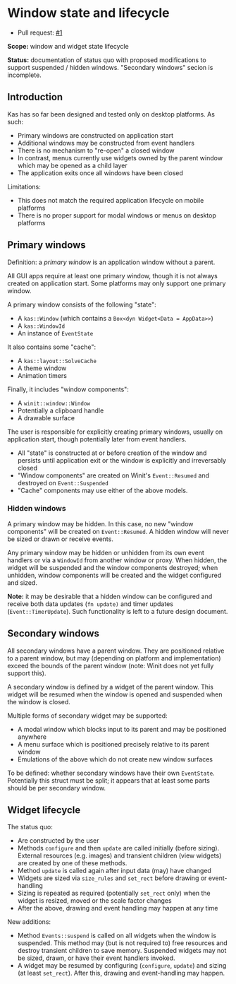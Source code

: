 Window state and lifecycle
==========================

-   Pull request: [#1](https://github.com/kas-gui/design/pull/1)

**Scope:** window and widget state lifecycle

**Status:** documentation of status quo with proposed modifications to support
suspended / hidden windows. "Secondary windows" secion is incomplete.


Introduction
------------

Kas has so far been designed and tested only on desktop platforms. As such:

-   Primary windows are constructed on application start
-   Additional windows may be constructed from event handlers
-   There is no mechanism to "re-open" a closed window
-   In contrast, menus currently use widgets owned by the parent window which
    may be opened as a child layer
-   The application exits once all windows have been closed

Limitations:

-   This does not match the required application lifecycle on mobile platforms
-   There is no proper support for modal windows or menus on desktop platforms


Primary windows
---------------

Definition: a *primary window* is an application window without a parent.

All GUI apps require at least one primary window, though it is not always
created on application start. Some platforms may only support one primary
window.

A primary window consists of the following "state":

-   A `kas::Window` (which contains a `Box<dyn Widget<Data = AppData>>`)
-   A `kas::WindowId`
-   An instance of `EventState`

It also contains some "cache":

-   A `kas::layout::SolveCache`
-   A theme window
-   Animation timers

Finally, it includes "window components":

-   A `winit::window::Window`
-   Potentially a clipboard handle
-   A drawable surface

The user is responsible for explicitly creating primary windows, usually on
application start, though potentially later from event handlers.

-   All "state" is constructed at or before creation of the window and persists
    until application exit or the window is explicitly and irreversably closed
-   "Window components" are created on Winit's `Event::Resumed` and destroyed on
    `Event::Suspended`
-   "Cache" components may use either of the above models.


### Hidden windows

A primary window may be hidden. In this case, no new "window components" will be
created on `Event::Resumed`. A hidden window will never be sized or drawn or
receive events.

Any primary window may be hidden or unhidden from its own event handlers or via
a `WindowId` from another window or proxy. When hidden, the widget will be
suspended and the window components destroyed; when unhidden, window components
will be created and the widget configured and sized.

**Note:** it may be desirable that a hidden window can be configured and receive
both data updates (`fn update)` and timer updates (`Event::TimerUpdate`). Such
functionality is left to a future design document.


Secondary windows
-----------------

All secondary windows have a parent window. They are positioned relative to a
parent window, but may (depending on platform and implementation) exceed the
bounds of the parent window (note: Winit does not yet fully support this).

A secondary window is defined by a widget of the parent window. This widget will
be resumed when the window is opened and suspended when the window is closed.

Multiple forms of secondary widget may be supported:

-   A modal window which blocks input to its parent and may be positioned anywhere
-   A menu surface which is positioned precisely relative to its parent window
-   Emulations of the above which do not create new window surfaces

To be defined: whether secondary windows have their own `EventState`.
Potentially this struct must be split; it appears that at least some parts
should be per secondary window.


Widget lifecycle
----------------

The status quo:

-   Are constructed by the user
-   Methods `configure` and then `update` are called initially (before sizing).
    External resources (e.g. images) and transient children (view widgets) are
    created by one of these methods.
-   Method `update` is called again after input data (may) have changed
-   Widgets are sized via `size_rules` and `set_rect` before drawing or event-handling
-   Sizing is repeated as required (potentially `set_rect` only) when the widget
    is resized, moved or the scale factor changes
-   After the above, drawing and event handling may happen at any time

New additions:

-   Method `Events::suspend` is called on all widgets when the window is
    suspended. This method may (but is not required to) free resources and
    destroy transient children to save memory. Suspended widgets may not be
    sized, drawn, or have their event handlers invoked.
-   A widget may be resumed by configuring (`configure`, `update`) and sizing
    (at least `set_rect`). After this, drawing and event-handling may happen.

